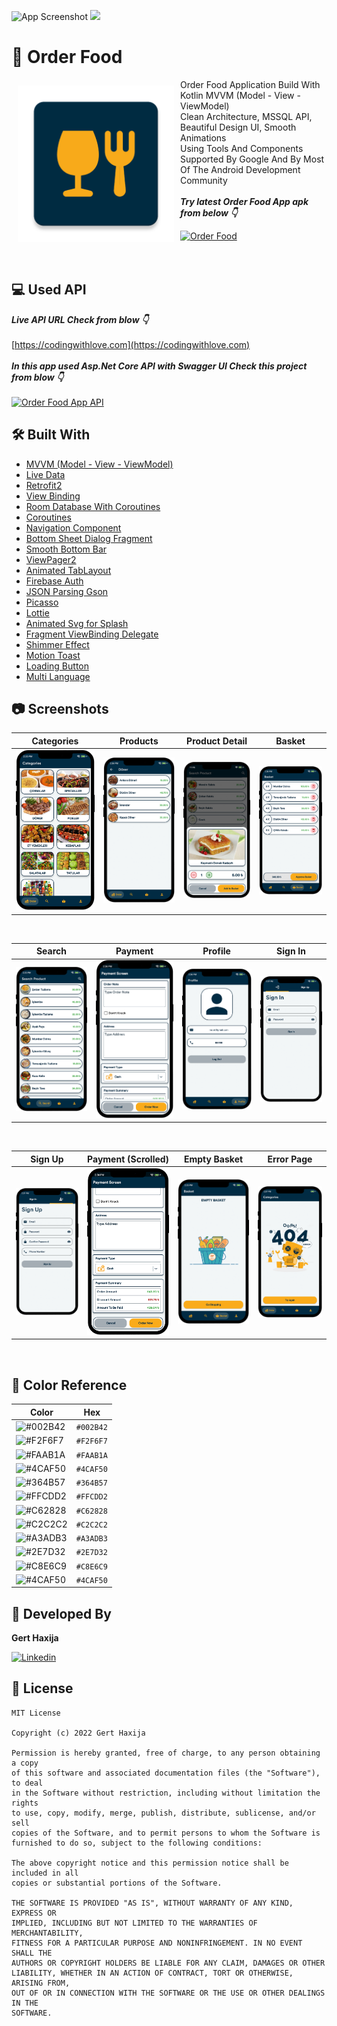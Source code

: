 ![App Screenshot](https://github.com/haxgert/Order-food-app-kotlin/blob/main/Screenshots/banner.png)
![](https://komarev.com/ghpvc/?username=Order-food-app-kotlin&color=55acb7&style=for-the-badge&logo=Github&label=Views)

# 🍔 Order Food

<img src="https://github.com/haxgert/Order-food-app-kotlin/blob/main/Screenshots/logo.png" align="left"
width="250" hspace="10" vspace="10">
   
Order Food Application Build With Kotlin MVVM (Model - View - ViewModel) </br>Clean Architecture, MSSQL API, Beautiful Design UI, Smooth Animations </br>
Using Tools And Components Supported By Google And By Most Of The Android Development Community</br></br>***Try latest Order Food App apk from below 👇***

[![Order Food](https://img.shields.io/badge/Order%20Food%F0%9F%8D%94-APK-brightgreen?style=for-the-badge&logo=android)](https://github.com/haxgert/Order-food-app-kotlin/raw/master/APK/order-food.apk)</br></br></br>

## 💻 Used API
***Live API URL Check from blow 👇***
</br>
</br>
[https://codingwithlove.com](https://codingwithlove.com)
</br>
</br>
***In this app used Asp.Net Core API with Swagger UI Check this project from blow 👇***
</br>
</br>
[![Order Food App API](https://img.shields.io/badge/Order%20Food%20API%20Project-API-blue?style=for-the-badge)](https://github.com/haxgert/OrderFood-Asp.Net-Core-API)

## 🛠 Built With

- [MVVM (Model - View - ViewModel)](https://developer.android.com/topic/architecture)
- [Live Data](https://developer.android.com/topic/libraries/architecture/livedata)
- [Retrofit2](https://square.github.io/retrofit)
- [View Binding](https://developer.android.com/topic/libraries/view-binding)
- [Room Database With Coroutines](https://developer.android.com/training/data-storage/room)
- [Coroutines](https://developer.android.com/kotlin/coroutines)
- [Navigation Component](https://developer.android.com/guide/navigation/navigation-getting-started)
- [Bottom Sheet Dialog Fragment](https://developer.android.com/reference/com/google/android/material/bottomsheet/BottomSheetDialogFragment)
- [Smooth Bottom Bar](https://github.com/ibrahimsn98/SmoothBottomBar)
- [ViewPager2](https://developer.android.com/jetpack/androidx/releases/viewpager2)
- [Animated TabLayout](https://github.com/Droppers/AnimatedBottomBar)
- [Firebase Auth](https://firebase.google.com/docs/auth?authuser=0)
- [JSON Parsing Gson](https://github.com/google/gson)
- [Picasso](https://square.github.io/picasso/)
- [Lottie](https://github.com/LottieFiles/lottie-android)
- [Animated Svg for Splash](https://github.com/jaredrummler/AnimatedSvgView)
- [Fragment ViewBinding Delegate](https://github.com/Zhuinden/fragmentviewbindingdelegate-kt)
- [Shimmer Effect](https://github.com/facebook/shimmer-android)
- [Motion Toast](https://github.com/Spikeysanju/MotionToast)
- [Loading Button](https://github.com/leandroBorgesFerreira/LoadingButtonAndroid)
- [Multi Language](https://developer.android.com/training/basics/supporting-devices/languages)

## 📷 Screenshots

 Categories | Products | Product Detail | Basket 
---- | ---- | ---- | ---- |
![](https://github.com/haxgert/Order-food-app-kotlin/blob/main/Screenshots/categories.png) | ![](https://github.com/haxgert/Order-food-app-kotlin/blob/main/Screenshots/products.png) | ![](https://github.com/haxgert/Order-food-app-kotlin/blob/main/Screenshots/product_detail.png) | ![](https://github.com/haxgert/Order-food-app-kotlin/blob/main/Screenshots/basket.png)

</br>

 Search | Payment | Profile | Sign In 
--- | --- | --- | --- |
![](https://github.com/haxgert/Order-food-app-kotlin/blob/main/Screenshots/search.png) | ![](https://github.com/haxgert/Order-food-app-kotlin/blob/main/Screenshots/payment_screen.png) | ![](https://github.com/haxgert/Order-food-app-kotlin/blob/main/Screenshots/profile.png) | ![](https://github.com/haxgert/Order-food-app-kotlin/blob/main/Screenshots/sign_in.png)

</br>

 Sign Up | Payment (Scrolled) | Empty Basket | Error Page
--- | --- | --- | --- |
![](https://github.com/haxgert/Order-food-app-kotlin/blob/main/Screenshots/sign_up.png) | ![](https://github.com/haxgert/Order-food-app-kotlin/blob/main/Screenshots/payment_screen_scrolled.png) | ![](https://github.com/haxgert/Order-food-app-kotlin/blob/main/Screenshots/empty_basket.png) | ![](https://github.com/haxgert/Order-food-app-kotlin/blob/main/Screenshots/error.png)

</br>


## 🎨 Color Reference

| Color             | Hex                                                                |
| ----------------- | ------------------------------------------------------------------ |
| ![#002B42](https://via.placeholder.com/15/002B42/002B42.png) |  `#002B42` |
| ![#F2F6F7](https://via.placeholder.com/15/F2F6F7/F2F6F7.png) |  `#F2F6F7` |
| ![#FAAB1A](https://via.placeholder.com/15/FAAB1A/FAAB1A.png) |  `#FAAB1A` |
| ![#4CAF50](https://via.placeholder.com/15/4CAF50/4CAF50.png) |  `#4CAF50` |
| ![#364B57](https://via.placeholder.com/15/364B57/364B57.png) |  `#364B57` |
| ![#FFCDD2](https://via.placeholder.com/15/FFCDD2/FFCDD2.png) |  `#FFCDD2` |
| ![#C62828](https://via.placeholder.com/15/C62828/C62828.png) |  `#C62828` |
| ![#C2C2C2](https://via.placeholder.com/15/C2C2C2/C2C2C2.png) |  `#C2C2C2` |
| ![#A3ADB3](https://via.placeholder.com/15/A3ADB3/A3ADB3.png) |  `#A3ADB3` |
| ![#2E7D32](https://via.placeholder.com/15/2E7D32/2E7D32.png) |  `#2E7D32` |
| ![#C8E6C9](https://via.placeholder.com/15/C8E6C9/C8E6C9.png) |  `#C8E6C9` |
| ![#4CAF50](https://via.placeholder.com/15/4CAF50/4CAF50.png) |  `#4CAF50` |


## 👨 Developed By 

**Gert Haxija**

[![Linkedin](https://img.shields.io/badge/-linkedin-grey?logo=linkedin)](https://www.linkedin.com/in/gert-haxhija/)

📄 License 
-------

```
MIT License

Copyright (c) 2022 Gert Haxija

Permission is hereby granted, free of charge, to any person obtaining a copy
of this software and associated documentation files (the "Software"), to deal
in the Software without restriction, including without limitation the rights
to use, copy, modify, merge, publish, distribute, sublicense, and/or sell
copies of the Software, and to permit persons to whom the Software is
furnished to do so, subject to the following conditions:

The above copyright notice and this permission notice shall be included in all
copies or substantial portions of the Software.

THE SOFTWARE IS PROVIDED "AS IS", WITHOUT WARRANTY OF ANY KIND, EXPRESS OR
IMPLIED, INCLUDING BUT NOT LIMITED TO THE WARRANTIES OF MERCHANTABILITY,
FITNESS FOR A PARTICULAR PURPOSE AND NONINFRINGEMENT. IN NO EVENT SHALL THE
AUTHORS OR COPYRIGHT HOLDERS BE LIABLE FOR ANY CLAIM, DAMAGES OR OTHER
LIABILITY, WHETHER IN AN ACTION OF CONTRACT, TORT OR OTHERWISE, ARISING FROM,
OUT OF OR IN CONNECTION WITH THE SOFTWARE OR THE USE OR OTHER DEALINGS IN THE
SOFTWARE.
```
